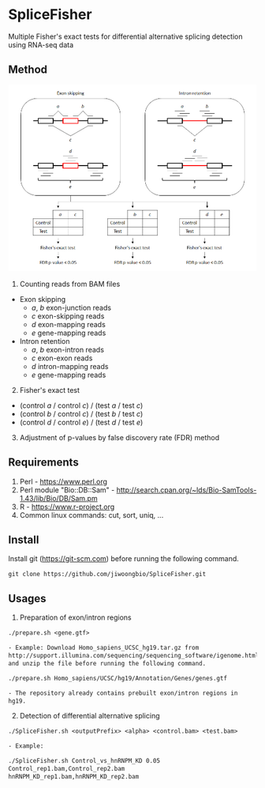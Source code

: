 # SpliceFisher
Multiple Fisher's exact tests for differential alternative splicing detection using RNA-seq data


Method
------

![method](SpliceFisher.method.png)

1. Counting reads from BAM files
  - Exon skipping
    - *a*, *b* exon-junction reads
    - *c* exon-skipping reads
    - *d* exon-mapping reads
    - *e* gene-mapping reads
  - Intron retention
    - *a*, *b* exon-intron reads
    - *c* exon-exon reads
    - *d* intron-mapping reads
    - *e* gene-mapping reads
2. Fisher's exact test
  - (control *a* / control *c*) / (test *a* / test *c*)
  - (control *b* / control *c*) / (test *b* / test *c*)
  - (control *d* / control *e*) / (test *d* / test *e*)
3. Adjustment of p-values by false discovery rate (FDR) method


Requirements
------------

1. Perl - https://www.perl.org
2. Perl module "Bio::DB::Sam" - http://search.cpan.org/~lds/Bio-SamTools-1.43/lib/Bio/DB/Sam.pm
3. R - https://www.r-project.org
4. Common linux commands: cut, sort, uniq, ...


Install
-------

Install git (https://git-scm.com) before running the following command.
```
git clone https://github.com/jiwoongbio/SpliceFisher.git
```


Usages
------

1. Preparation of exon/intron regions
```
./prepare.sh <gene.gtf>
```
    - Example: Download Homo_sapiens_UCSC_hg19.tar.gz from http://support.illumina.com/sequencing/sequencing_software/igenome.html and unzip the file before running the following command.
```
./prepare.sh Homo_sapiens/UCSC/hg19/Annotation/Genes/genes.gtf
```
    - The repository already contains prebuilt exon/intron regions in hg19.

2. Detection of differential alternative splicing
```
./SpliceFisher.sh <outputPrefix> <alpha> <control.bam> <test.bam>
```
    - Example: 
```
./SpliceFisher.sh Control_vs_hnRNPM_KD 0.05 Control_rep1.bam,Control_rep2.bam hnRNPM_KD_rep1.bam,hnRNPM_KD_rep2.bam
```
